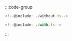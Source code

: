 :::code-group

```typescript twoslash [Without composition]
<!--@include: ./without.ts-->
```

```typescript twoslash [With composition]
<!--@include: ./with.ts-->
```

:::
